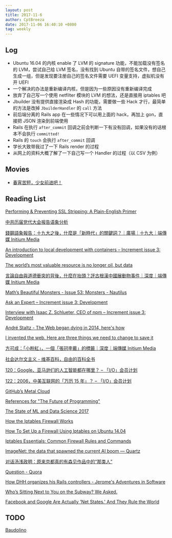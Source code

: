 ```yaml
---
layout: post
title: 2017-11-6
author: CptBreeza
date: 2017-11-06 16:40:10 +0800
tag: weekly
---
```


## Log

- Ubuntu 16.04 的内核 enable 了 LVM 的 signature 功能，不能加载没有签名的 LVM，尝试自己给 LVM 签名，没有找到 Ubuntu 自带的签名文件，想自己生成一组，但是发现要注册自己的签名文件需要 UEFI 变量支持，虚拟机没有开 UEFI
- 一个解决的办法是重新编译内核，但是因为一些原因没有重新编译完成
- 放弃了自己写一个使用 netfilter 模块的 LVM 的想法，还是直接用 iptables 吧
- Jbuilder 没有提供直接渲染成 Hash 的功能，需要做一些 Hack 才行，最简单的方法是改掉 `JbuilderHandler` 的 `call` 方法
- 前后端分离的 Rails app 在一些情况下可以用上面的 hack，再加上 gon，直接把 JSON 渲染到前端使用
- Rails 在执行 `after_commit` 回调之前会判断一下有没有回调，如果没有的话根本不会执行 `committed!`
- Rails 的 `touch` 会执行 `after_commit` 回调
- 学长大致带我过了一下 Rails render 的过程
- 从网上的资料大概了解了一下自己写一个 Handler 的过程（以 CSV 为例）

## Movies

- [春宵苦短，少女前进吧！](https://movie.douban.com/subject/26935251/)

## Reading List

[Performing & Preventing SSL Stripping: A Plain-English Primer](http://blog.cloudflare.com/performing-preventing-ssl-stripping-a-plain-english-primer/)

[中共历届党代大会报告语象分析](http://www.zaobao.com/forum/views/opinion/story20171019-804125)

[錢鋼語象報告：十九大之後，什麼是「新時代」的關鍵詞？｜廣場｜十九大｜端傳媒 Initium Media](https://theinitium.com/article/20171030-mainland-Party-Congress-Reports/)

[An introduction to local development with containers – Increment issue 3: Development](https://increment.com/development/an-introduction-to-local-development-with-containers/)

[The world’s most valuable resource is no longer oil, but data](https://www.economist.com/news/leaders/21721656-data-economy-demands-new-approach-antitrust-rules-worlds-most-valuable-resource)

[言論自由與道德衝突的背後，什麼在抬頭？評古根漢中國展動物事件｜深度｜端傳媒 Initium Media](https://theinitium.com/article/20171101-culture-piliartreview/)

[Math’s Beautiful Monsters - Issue 53: Monsters - Nautilus](http://nautil.us/issue/53/monsters/maths-beautiful-monsters-rp)

[Ask an Expert – Increment issue 3: Development](https://increment.com/development/ask-an-expert/)

[Interview with Isaac Z. Schlueter, CEO of npm – Increment issue 3: Development](https://increment.com/development/interview-with-isaac-z-schlueter-ceo-of-npm/)

[André Staltz - The Web began dying in 2014, here's how](https://staltz.com/the-web-began-dying-in-2014-heres-how.html)

[I invented the web. Here are three things we need to change to save it](https://www.theguardian.com/technology/2017/mar/11/tim-berners-lee-web-inventor-save-internet)

[方可成：「小粉紅」，一個「張冠李戴」的標籤｜深度｜端傳媒 Initium Media](https://theinitium.com/article/20171101-opinion-fangkecheng-littlepink/)

[社会达尔文主义 - 维基百科，自由的百科全书](https://zh.wikipedia.org/wiki/%E7%A4%BE%E4%BC%9A%E8%BE%BE%E5%B0%94%E6%96%87%E4%B8%BB%E4%B9%89)

[120：Google、亚马逊们的人工智能都在哪里？ – 「I/O」会员计划](https://iois.me/120%EF%BC%9Agoogle%E3%80%81%E4%BA%9A%E9%A9%AC%E9%80%8A%E4%BB%AC%E7%9A%84%E4%BA%BA%E5%B7%A5%E6%99%BA%E8%83%BD%E9%83%BD%E5%9C%A8%E5%93%AA%E9%87%8C%EF%BC%9F/)

[122：2006，中美互联网的「万历 15 年」？ – 「I/O」会员计划](https://iois.me/122%EF%BC%9A2006%EF%BC%8C%E4%B8%AD%E7%BE%8E%E4%BA%92%E8%81%94%E7%BD%91%E7%9A%84%E3%80%8C%E4%B8%87%E5%8E%86-16-%E5%B9%B4%E3%80%8D%EF%BC%9F/)

[GitHub’s Metal Cloud](https://githubengineering.com/githubs-metal-cloud/)

[References for "The Future of Programming"](http://worrydream.com/dbx/)

[The State of ML and Data Science 2017](https://www.kaggle.com/surveys/2017)

[How the Iptables Firewall Works](https://www.digitalocean.com/community/tutorials/how-the-iptables-firewall-works)

[How To Set Up a Firewall Using Iptables on Ubuntu 14.04](https://www.digitalocean.com/community/tutorials/how-to-set-up-a-firewall-using-iptables-on-ubuntu-14-04)

[Iptables Essentials: Common Firewall Rules and Commands](https://www.digitalocean.com/community/tutorials/iptables-essentials-common-firewall-rules-and-commands)

[ImageNet: the data that spawned the current AI boom — Quartz](https://qz.com/1034972/the-data-that-changed-the-direction-of-ai-research-and-possibly-the-world/)

[对话汤浅政明：原来京都真的有森见作品中的“那类人”](https://weibo.com/ttarticle/p/show?id=2309404167787189798611&ssl_rnd=1509801552.161)

[Question - Quora](https://www.quora.com/What-did-Alan-Kay-mean-by-Lisp-is-the-greatest-single-programming-language-ever-designed)

[How DHH organizes his Rails controllers - Jerome's Adventures in Software](http://jeromedalbert.com/how-dhh-organizes-his-rails-controllers)

[Who’s Sitting Next to You on the Subway? We Asked.](http://nymag.com/daily/intelligencer/2017/10/whos-sitting-next-to-you-on-the-subway-we-asked.html)

[Facebook and Google Are Actually 'Net States.' And They Rule the World](https://www.wired.com/story/net-states-rule-the-world-we-need-to-recognize-their-power/)

## TODO

[Baudolino](https://trello.com/c/UT1lofSI)
